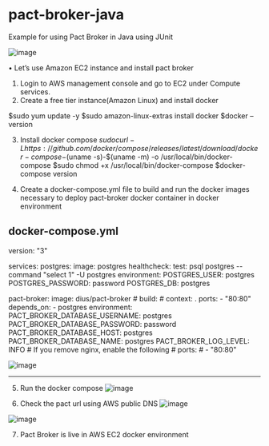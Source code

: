 
# pact-broker-java
Example for using Pact Broker in Java using JUnit

![image](https://user-images.githubusercontent.com/32492604/128455297-703b335b-2b70-4bf8-bad5-fbd140551336.png)

•	Let’s use Amazon EC2 instance and install pact broker
1.	Login to AWS management console and go to EC2 under Compute services.
2.	Create a free tier instance(Amazon Linux) and install docker
  
$sudo yum update -y
$sudo amazon-linux-extras install docker
$docker –version

3.	Install docker compose
$sudo curl -L https://github.com/docker/compose/releases/latest/download/docker-compose-$(uname -s)-$(uname -m) -o /usr/local/bin/docker-compose
$sudo chmod +x /usr/local/bin/docker-compose
$docker-compose version

4.	Create a docker-compose.yml file to build and run the docker images necessary to deploy pact-broker docker container in docker environment

docker-compose.yml
---------------------------------------------------------

version: "3"

services:
  postgres:
    image: postgres
    healthcheck:
      test: psql postgres --command "select 1" -U postgres
    environment:
      POSTGRES_USER: postgres
      POSTGRES_PASSWORD: password
      POSTGRES_DB: postgres

  pact-broker:
    image: dius/pact-broker
    # build:
    #   context: .
    ports:
      - "80:80"
    depends_on:
      - postgres
    environment:
      PACT_BROKER_DATABASE_USERNAME: postgres
      PACT_BROKER_DATABASE_PASSWORD: password
      PACT_BROKER_DATABASE_HOST: postgres
      PACT_BROKER_DATABASE_NAME: postgres
      PACT_BROKER_LOG_LEVEL: INFO
    # If you remove nginx, enable the following
    # ports:
    #  - "80:80"

![image](https://user-images.githubusercontent.com/32492604/128455593-b8bf12bb-f5eb-479c-a7ff-a2d6c600a5f0.png)

-----------------------------------------------------------------------

5.	Run the docker compose 
![image](https://user-images.githubusercontent.com/32492604/128455449-7a68ee24-cd76-4ee0-a9b4-df679651e9b5.png)

6.	Check the pact url using AWS public DNS 
![image](https://user-images.githubusercontent.com/32492604/128455485-62dc07d4-3db9-4365-9eed-f45938bf104c.png)


![image](https://user-images.githubusercontent.com/32492604/128455492-d4758341-620a-4764-9340-188333d1053d.png)


7.	Pact Broker is live in AWS EC2 docker environment

